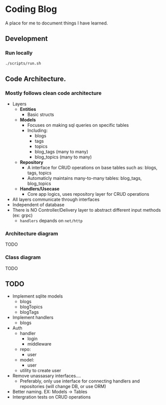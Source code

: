 # Coding Blog

A place for me to document things I have learned.

## Development
### Run locally
```bash
./scripts/run.sh
```

## Code Architecture.
### Mostly follows **clean code architecture**
- Layers
    - **Entities**
        - Basic structs
    - **Models**
        - Focuses on making sql queries on specific tables 
        - Including:
            - blogs
            - tags
            - topics
            - blog_tags (many to many)
            - blog_topics (many to many)
    - **Repository**
        - A interface for CRUD operations on base tables such as: blogs, tags, topics
        - Automaticly maintains many-to-many tables: blog_tags, blog_topics
    - **Handlers/Usecase**
        - Core app logics, uses repository layer for CRUD operations
- All layers communicate through interfaces
- Independent of database
- There is NO Controller/Delivery layer to abstract different input methods (ex: grpc)
    - `handlers` depands on `net/http`

### Architecture diagram
TODO

### Class diagram
TODO


## TODO
- Implement sqlite models
    - blogs
    - blogTopics
    - blogTags
- Implement handlers
    - blogs
- Auth 
    - handler
        - login
        - middleware
    - repo:
        - user
    - model:
        - user
    - utility to create user
- Remove unassasary interfaces.... 
    - Preferably, only use interface for connecting handlers and repositories (will change DB, or use ORM)
- Better naming. EX: Models -> Tables
- Intergration tests on CRUD operations
